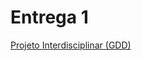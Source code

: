 
# Entrega 1 
[Projeto Interdisciplinar (GDD)](https://github.com/2025-1-MCC1/Projeto9/blob/main/Docs/Projeto_Interdisciplinar_Jogos_digitais/GDD-Inglorious.pdf)
